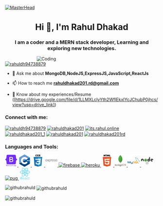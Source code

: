 [![MasterHead](https://user-images.githubusercontent.com/79020081/190893548-d35f5e6d-49bb-4a9b-864a-9ac126dd01aa.png)](https://rishavchanda.io)
<h1 align="center">Hi 👋, I'm Rahul Dhakad</h1>
<h3 align="center">I am a coder and a MERN stack developer, Learning and exploring new technologies.</h3>
<img align="right" alt="Coding" width="400" src="https://camo.githubusercontent.com/cae12fddd9d6982901d82580bdf321d81fb299141098ca1c2d4891870827bf17/68747470733a2f2f6d69726f2e6d656469756d2e636f6d2f6d61782f313336302f302a37513379765349765f7430696f4a2d5a2e676966">


<p align="left"> <a href="https://twitter.com/rahuldh94738879" target="blank"><img src="https://img.shields.io/twitter/follow/rahuldh94738879?logo=twitter&style=for-the-badge" alt="rahuldh94738879" /></a> </p>

- 💬 Ask me about **MongoDB,NodeJS,ExpressJS,JavaScript,ReactJs**

- 📫 How to reach me **rahuldhakad201.rd@gmail.com**

- 📄 Know about my experiences/Resume ([https://drive.google.com/file/d/1LLMXLclyYth2WfIEkxIYcJChubP0jhcs/view?usp=drive_link])

<h3 align="left">Connect with me:</h3>
<p align="left">
<a href="https://twitter.com/rahuldh94738879" target="blank"><img align="center" src="https://raw.githubusercontent.com/rahuldkjain/github-profile-readme-generator/master/src/images/icons/Social/twitter.svg" alt="rahuldh94738879" height="30" width="40" /></a>
<a href="https://linkedin.com/in/rahuldhakad201" target="blank"><img align="center" src="https://raw.githubusercontent.com/rahuldkjain/github-profile-readme-generator/master/src/images/icons/Social/linked-in-alt.svg" alt="rahuldhakad201" height="30" width="40" /></a>
<a href="https://instagram.com/its.rahul.online" target="blank"><img align="center" src="https://raw.githubusercontent.com/rahuldkjain/github-profile-readme-generator/master/src/images/icons/Social/instagram.svg" alt="its.rahul.online" height="30" width="40" /></a>
<a href="https://www.hackerrank.com/rahuldhakad201_1" target="blank"><img align="center" src="https://raw.githubusercontent.com/rahuldkjain/github-profile-readme-generator/master/src/images/icons/Social/hackerrank.svg" alt="rahuldhakad201_1" height="30" width="40" /></a>
<a href="https://www.leetcode.com/rahuldhakad201" target="blank"><img align="center" src="https://raw.githubusercontent.com/rahuldkjain/github-profile-readme-generator/master/src/images/icons/Social/leet-code.svg" alt="rahuldhakad201" height="30" width="40" /></a>
<a href="https://auth.geeksforgeeks.org/user/rahuldhakad201rd" target="blank"><img align="center" src="https://raw.githubusercontent.com/rahuldkjain/github-profile-readme-generator/master/src/images/icons/Social/geeks-for-geeks.svg" alt="rahuldhakad201rd" height="30" width="40" /></a>
</p>

<h3 align="left">Languages and Tools:</h3>
<p align="left"> <a href="https://getbootstrap.com" target="_blank" rel="noreferrer"> <img src="https://raw.githubusercontent.com/devicons/devicon/master/icons/bootstrap/bootstrap-plain-wordmark.svg" alt="bootstrap" width="40" height="40"/> </a> <a href="https://www.w3schools.com/cpp/" target="_blank" rel="noreferrer"> <img src="https://raw.githubusercontent.com/devicons/devicon/master/icons/cplusplus/cplusplus-original.svg" alt="cplusplus" width="40" height="40"/> </a> <a href="https://www.w3schools.com/css/" target="_blank" rel="noreferrer"> <img src="https://raw.githubusercontent.com/devicons/devicon/master/icons/css3/css3-original-wordmark.svg" alt="css3" width="40" height="40"/> </a> <a href="https://expressjs.com" target="_blank" rel="noreferrer"> <img src="https://raw.githubusercontent.com/devicons/devicon/master/icons/express/express-original-wordmark.svg" alt="express" width="40" height="40"/> </a> <a href="https://firebase.google.com/" target="_blank" rel="noreferrer"> <img src="https://www.vectorlogo.zone/logos/firebase/firebase-icon.svg" alt="firebase" width="40" height="40"/> </a> <a href="https://heroku.com" target="_blank" rel="noreferrer"> <img src="https://www.vectorlogo.zone/logos/heroku/heroku-icon.svg" alt="heroku" width="40" height="40"/> </a> <a href="https://www.w3.org/html/" target="_blank" rel="noreferrer"> <img src="https://raw.githubusercontent.com/devicons/devicon/master/icons/html5/html5-original-wordmark.svg" alt="html5" width="40" height="40"/> </a> <a href="https://www.mongodb.com/" target="_blank" rel="noreferrer"> <img src="https://raw.githubusercontent.com/devicons/devicon/master/icons/mongodb/mongodb-original-wordmark.svg" alt="mongodb" width="40" height="40"/> </a> <a href="https://www.mysql.com/" target="_blank" rel="noreferrer"> <img src="https://raw.githubusercontent.com/devicons/devicon/master/icons/mysql/mysql-original-wordmark.svg" alt="mysql" width="40" height="40"/> </a> <a href="https://nodejs.org" target="_blank" rel="noreferrer"> <img src="https://raw.githubusercontent.com/devicons/devicon/master/icons/nodejs/nodejs-original-wordmark.svg" alt="nodejs" width="40" height="40"/> </a> <a href="https://pugjs.org" target="_blank" rel="noreferrer"> <img src="https://cdn.worldvectorlogo.com/logos/pug.svg" alt="pug" width="40" height="40"/> </a> <a href="https://reactjs.org/" target="_blank" rel="noreferrer"> <img src="https://raw.githubusercontent.com/devicons/devicon/master/icons/react/react-original-wordmark.svg" alt="react" width="40" height="40"/> </a> </p>

<p><img align="left" src="https://github-readme-stats.vercel.app/api/top-langs?username=githubrahuld&show_icons=true&locale=en&layout=compact" alt="githubrahuld" /></p>

<p>&nbsp;<img align="center" src="https://github-readme-stats.vercel.app/api?username=githubrahuld&show_icons=true&locale=en" alt="githubrahuld" /></p>

<p><img align="center" src="https://github-readme-streak-stats.herokuapp.com/?user=githubrahuld&" alt="githubrahuld" /></p>
